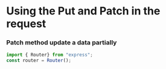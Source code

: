 # Using the Put and Patch in the request

### Patch method update a data partially

```routes.ts
import { Router} from "express";
const router = Router();
```